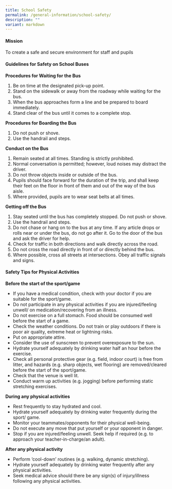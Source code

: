 ```yaml
---
title: School Safety
permalink: /general-information/school-safety/
description: ""
variant: markdown
---
```

#### Mission

To create a safe and secure environment for staff and pupils

#### Guidelines for Safety on School Buses

**Procedures for Waiting for the Bus**

1. Be on time at the designated pick-up point.
2. Stand on the sidewalk or away from the roadway while waiting for the bus.
3. When the bus approaches form a line and be prepared to board immediately.
4. Stand clear of the bus until it comes to a complete stop.

**Procedures for Boarding the Bus**

1. Do not push or shove.
2. Use the handrail and steps.

**Conduct on the Bus**


1. Remain seated at all times. Standing is strictly prohibited.
2. Normal conversation is permitted; however, loud noises may distract the driver.
3. Do not throw objects inside or outside of the bus.
4. Pupils should face forward for the duration of the trip, and shall keep their feet on the floor in front of them and out of the way of the bus aisle.
5. Where provided, pupils are to wear seat belts at all times.


**Getting off the Bus**


1. Stay seated until the bus has completely stopped.
Do not push or shove.
2. Use the handrail and steps.<br>
3. Do not chase or hang on to the bus at any time. If any article drops or rolls near or under the bus, do not go after it. Go to the door of the bus and ask the driver for help.<br>
4. Check for traffic in both directions and walk directly across the road.<br>
5. Do not cross the road directly in front of or directly behind the bus.<br>
6. Where possible, cross all streets at intersections. Obey all traffic signals and signs.


#### Safety Tips for Physical Activities

**Before the start of the sport/game**

* If you have a medical condition, check with your doctor if you are suitable for the sport/game.
* Do not participate in any physical activities if you are injured/feeling unwell/ on medication/recovering from an illness.
* Do not exercise on a full stomach. Food should be consumed well before the start of a game.
* Check the weather conditions. Do not train or play outdoors if there is poor air quality, extreme heat or lightning risks.
* Put on appropriate attire.
* Consider the use of sunscreen to prevent overexposure to the sun.
* Hydrate yourself adequately by drinking water half an hour before the exercise.
* Check all personal protective gear (e.g. field, indoor court) is free from litter, and hazards (e.g. sharp objects, wet flooring) are removed/cleared before the start of the sport/game.
* Check that the venue is well lit.
* Conduct warm up activities (e.g. jogging) before performing static stretching exercises.

**During any physical activities**

* Rest frequently to stay hydrated and cool.
* Hydrate yourself adequately by drinking water frequently during the sport/ game.
* Monitor your teammates/opponents for their physical well-being.
* Do not execute any move that put yourself or your opponent in danger.
* Stop if you are injured/feeling unwell. Seek help if required (e.g. to approach your teacher-in-charge/an adult).


**After any physical activity**

* Perform ‘cool-down’ routines (e.g. walking, dynamic stretching).
* Hydrate yourself adequately by drinking water frequently after any physical activities.
* Seek medical advice should there be any sign(s) of injury/illness following any physical activities.